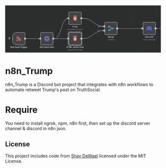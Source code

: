 ![Screenshot](./Screenshots/image.png)
# n8n_Trump
n8n_Trump is a Discord bot project that integrates with n8n workflows to automate retweet Trump's post on TruthSocial.
# Require
You need to install ngrok, npm, n8n first, then set up the discord server channel & discord in n8n json.
## License
This project includes code from [Shay DeWael](https://github.com/...) licensed under the MIT License.